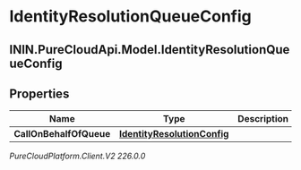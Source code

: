 # IdentityResolutionQueueConfig

## ININ.PureCloudApi.Model.IdentityResolutionQueueConfig

## Properties

|Name | Type | Description | Notes|
|------------ | ------------- | ------------- | -------------|
| **CallOnBehalfOfQueue** | [**IdentityResolutionConfig**](IdentityResolutionConfig) |  | [optional] |



_PureCloudPlatform.Client.V2 226.0.0_
